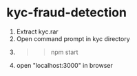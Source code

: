 # kyc-fraud-detection
1. Extract kyc.rar
2. Open command prompt in kyc directory
3. >>npm start
4. open "localhost:3000" in browser
